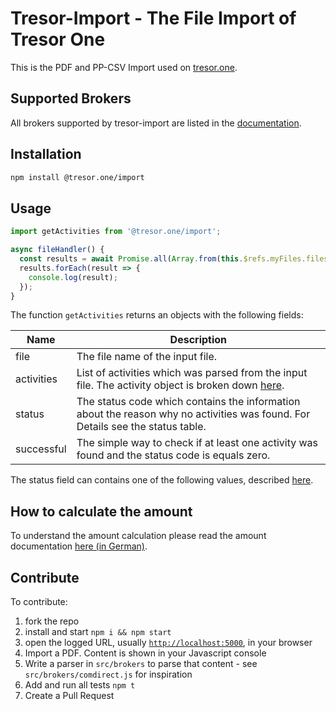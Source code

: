 # Tresor-Import - The File Import of Tresor One

This is the PDF and PP-CSV Import used on [tresor.one](https://tresor.one).

## Supported Brokers

All brokers supported by tresor-import are listed in the [documentation](docs/implementations.md).

## Installation

```bash
npm install @tresor.one/import
```

## Usage

```js
import getActivities from '@tresor.one/import';

async fileHandler() {
  const results = await Promise.all(Array.from(this.$refs.myFiles.files).map(getActivities));
  results.forEach(result => {
    console.log(result);
  });
}
```

The function `getActivities` returns an objects with the following fields:

| Name       | Description                                                                                                                    |
| ---------- | ------------------------------------------------------------------------------------------------------------------------------ |
| file       | The file name of the input file.                                                                                               |
| activities | List of activities which was parsed from the input file. The activity object is broken down [here](docs/activity.md).          |
| status     | The status code which contains the information about the reason why no activities was found. For Details see the status table. |
| successful | The simple way to check if at least one activity was found and the status code is equals zero.                                 |

The status field can contains one of the following values, described [here](docs/status_code.md).

## How to calculate the amount

To understand the amount calculation please read the amount documentation [here (in German)](docs/amount.md).

## Contribute

To contribute:

1. fork the repo
2. install and start `npm i && npm start`
3. open the logged URL, usually [`http://localhost:5000`](http://localhost:5000), in your browser
4. Import a PDF. Content is shown in your Javascript console
5. Write a parser in `src/brokers` to parse that content - see `src/brokers/comdirect.js` for inspiration
6. Add and run all tests `npm t`
7. Create a Pull Request
